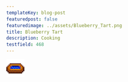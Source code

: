 ```yaml
---
templateKey: blog-post
featuredpost: false
featuredimage: ../assets/Blueberry_Tart.png
title: Blueberry Tart
description: Cooking
testfield: 468
---
```

![Blueberry Tart](../assets/Blueberry_Tart.png)